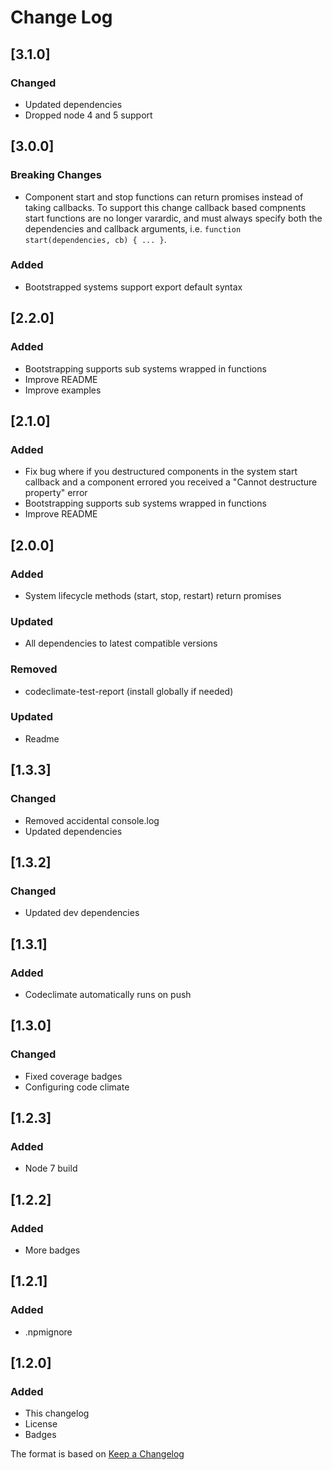 # Change Log

## [3.1.0]
### Changed
- Updated dependencies
- Dropped node 4 and 5 support

## [3.0.0]
### Breaking Changes
- Component start and stop functions can return promises instead of taking callbacks.
  To support this change callback based compnents start functions are no longer varardic, and must always specify both the dependencies and callback arguments, i.e. `function start(dependencies, cb) { ... }`.

### Added
- Bootstrapped systems support export default syntax

## [2.2.0]
### Added
- Bootstrapping supports sub systems wrapped in functions
- Improve README
- Improve examples

## [2.1.0]
### Added
- Fix bug where if you destructured components in the system start callback and a component errored you received a "Cannot destructure property" error
- Bootstrapping supports sub systems wrapped in functions
- Improve README

## [2.0.0]
### Added
- System lifecycle methods (start, stop, restart) return promises
### Updated
- All dependencies to latest compatible versions
### Removed
- codeclimate-test-report (install globally if needed)

### Updated
- Readme

## [1.3.3]
### Changed
- Removed accidental console.log
- Updated dependencies

## [1.3.2]
### Changed
- Updated dev dependencies

## [1.3.1]
### Added
- Codeclimate automatically runs on push

## [1.3.0]
### Changed
- Fixed coverage badges
- Configuring code climate

## [1.2.3]
### Added
- Node 7 build

## [1.2.2]
### Added
- More badges

## [1.2.1]
### Added
- .npmignore

## [1.2.0]
### Added
- This changelog
- License
- Badges

The format is based on [Keep a Changelog](http://keepachangelog.com/)
